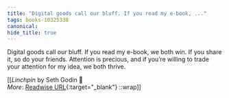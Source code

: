 ```yaml
---
title: "Digital goods call our bluff. If you read my e-book, ..."
tags: books-10325338
canonical: 
hide_title: true
---
```


Digital goods call our bluff. If you read my e-book, we both win. If you share it, so do your friends. Attention is precious, and if you’re willing to trade your attention for my idea, we both thrive.


[[<cite>_Linchpin_</cite> by Seth Godin 📕<br>
_More_: [Readwise URL](https://readwise.io/open/210672362){:target="_blank"}
::wrap]]